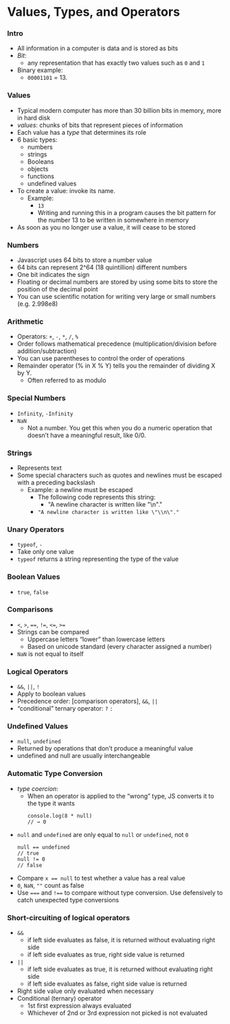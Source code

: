 # Values, Types, and Operators

### Intro
* All information in a computer is data and is stored as bits
* *Bit*:
  * any representation that has exactly two values such as `0` and `1`
* Binary example:
  * `00001101` = 13.

### Values
* Typical modern computer has more than 30 billion bits in memory, more in hard disk
* *values*: chunks of bits that represent pieces of information
* Each value has a *type* that determines its role
* 6 basic types:
    * numbers
    * strings
    * Booleans
    * objects
    * functions
    * undefined values
* To create a value: invoke its name.
  * Example:
    * `13`
    * Writing and running this in a program causes the bit pattern for the number 13 to be written in somewhere in memory
* As soon as you no longer use a value, it will cease to be stored

### Numbers
* Javascript uses 64 bits to store a number value
* 64 bits can represent 2^64 (18 quintillion) different numbers
* One bit indicates the sign
* Floating or decimal numbers are stored by using some bits to store the position of the decimal point
* You can use scientific notation for writing very large or small numbers (e.g. 2.998e8)

### Arithmetic
* Operators: `+`, `-`, `*`, `/`, `%`
* Order follows mathematical precedence (multiplication/division before addition/subtraction)
* You can use parentheses to control the order of operations
* Remainder operator (% in X % Y) tells you the remainder of dividing X by Y.
  * Often referred to as modulo

### Special Numbers
* `Infinity`, `-Infinity`
* `NaN`
  * Not a number. You get this when you do a numeric operation that doesn’t have a meaningful result, like 0/0.

### Strings
* Represents text
* Some special characters such as quotes and newlines must be escaped with a preceding backslash
  * Example: a newline must be escaped
    * The following code represents this string:
      * "A newline character is written like "\n"."
    * `"A newline character is written like \"\\n\"."`

### Unary Operators
* `typeof`, `-`
* Take only one value
* `typeof` returns a string representing the type of the value

### Boolean Values
* `true`, `false`

### Comparisons
* `<`, `>`, `==`, `!=`, `<=`, `>=`
* Strings can be compared
    * Uppercase letters “lower” than lowercase letters
    * Based on unicode standard (every character assigned a number)
* `NaN` is not equal to itself

### Logical Operators
* `&&`, `||`, `!`
* Apply to boolean values
* Precedence order: [comparison operators], `&&`, `||`
* “conditional” ternary operator: `?` `:`

### Undefined Values
* `null`, `undefined`
* Returned by operations that don’t produce a meaningful value
* undefined and null are usually interchangeable

### Automatic Type Conversion
* *type coercion*:
  * When an operator is applied to the “wrong” type, JS converts it to the type it wants
    ```
    console.log(8 * null)
    // → 0
    ```
* `null` and `undefined` are only equal to `null` or `undefined`, not `0`
  ```
  null == undefined
  // true
  null != 0
  // false
  ```
* Compare `x == null` to test whether a value has a real value
* `0`, `NaN`, `""` count as false
* Use `===` and `!==` to compare without type conversion. Use defensively to catch unexpected type conversions

### Short-circuiting of logical operators
* `&&`
    * if left side evaluates as false, it is returned without evaluating right side
    * if left side evaluates as true, right side value is returned
* `||`
    * if left side evaluates as true, it is returned without evaluating right side
    * if left side evaluates as false, right side value is returned
* Right side value only evaluated when necessary
* Conditional (ternary) operator
    * 1st first expression always evaluated
    * Whichever of 2nd or 3rd expression not picked is not evaluated
